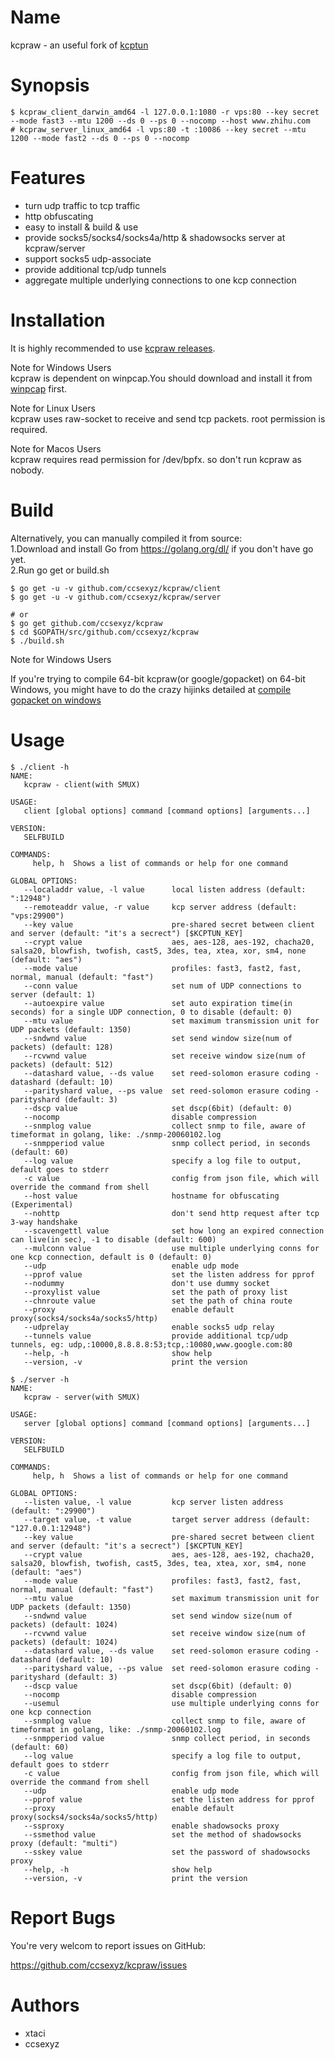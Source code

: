 Name 
====

kcpraw - an useful fork of [kcptun](https://github.com/xtaci/kcptun/)

Synopsis
========  

```  
$ kcpraw_client_darwin_amd64 -l 127.0.0.1:1080 -r vps:80 --key secret --mode fast3 --mtu 1200 --ds 0 --ps 0 --nocomp --host www.zhihu.com   
# kcpraw_server_linux_amd64 -l vps:80 -t :10086 --key secret --mtu 1200 --mode fast2 --ds 0 --ps 0 --nocomp
```  

Features
========
* turn udp traffic to tcp traffic  
* http obfuscating  
* easy to install & build & use  
* provide socks5/socks4/socks4a/http & shadowsocks server at kcpraw/server   
* support socks5 udp-associate   
* provide additional tcp/udp tunnels  
* aggregate multiple underlying connections to one kcp connection   

Installation
============

It is highly recommended to use [kcpraw releases](https://github.com/ccsexyz/kcpraw/releases).  

Note for Windows Users   
kcpraw is dependent on winpcap.You should download and install it from [winpcap](https://www.winpcap.org/install/default.htm) first.   

Note for Linux Users  
kcpraw uses raw-socket to receive and send tcp packets. root permission is required.

Note for Macos Users  
kcpraw requires read permission for /dev/bpfx. so don't run kcpraw as nobody.   

Build
=====

Alternatively, you can manually compiled it from source:    
1.Download and install Go from https://golang.org/dl/ if you don't have go yet.   
2.Run go get or build.sh   

```  
$ go get -u -v github.com/ccsexyz/kcpraw/client
$ go get -u -v github.com/ccsexyz/kcpraw/server  

# or 
$ go get github.com/ccsexyz/kcpraw  
$ cd $GOPATH/src/github.com/ccsexyz/kcpraw  
$ ./build.sh  
```  

Note for Windows Users

If you're trying to compile 64-bit kcpraw(or google/gopacket) on 64-bit Windows, you might have to do the crazy hijinks detailed at [compile gopacket on windows](http://stackoverflow.com/questions/38047858/compile-gopacket-on-windows-64bit) 

Usage
=====

```
$ ./client -h
NAME:
   kcpraw - client(with SMUX)

USAGE:
   client [global options] command [command options] [arguments...]

VERSION:
   SELFBUILD

COMMANDS:
     help, h  Shows a list of commands or help for one command

GLOBAL OPTIONS:
   --localaddr value, -l value      local listen address (default: ":12948")
   --remoteaddr value, -r value     kcp server address (default: "vps:29900")
   --key value                      pre-shared secret between client and server (default: "it's a secrect") [$KCPTUN_KEY]
   --crypt value                    aes, aes-128, aes-192, chacha20, salsa20, blowfish, twofish, cast5, 3des, tea, xtea, xor, sm4, none (default: "aes")
   --mode value                     profiles: fast3, fast2, fast, normal, manual (default: "fast")
   --conn value                     set num of UDP connections to server (default: 1)
   --autoexpire value               set auto expiration time(in seconds) for a single UDP connection, 0 to disable (default: 0)
   --mtu value                      set maximum transmission unit for UDP packets (default: 1350)
   --sndwnd value                   set send window size(num of packets) (default: 128)
   --rcvwnd value                   set receive window size(num of packets) (default: 512)
   --datashard value, --ds value    set reed-solomon erasure coding - datashard (default: 10)
   --parityshard value, --ps value  set reed-solomon erasure coding - parityshard (default: 3)
   --dscp value                     set dscp(6bit) (default: 0)
   --nocomp                         disable compression
   --snmplog value                  collect snmp to file, aware of timeformat in golang, like: ./snmp-20060102.log
   --snmpperiod value               snmp collect period, in seconds (default: 60)
   --log value                      specify a log file to output, default goes to stderr
   -c value                         config from json file, which will override the command from shell
   --host value                     hostname for obfuscating (Experimental)
   --nohttp                         don't send http request after tcp 3-way handshake
   --scavengettl value              set how long an expired connection can live(in sec), -1 to disable (default: 600)
   --mulconn value                  use multiple underlying conns for one kcp connection, default is 0 (default: 0)
   --udp                            enable udp mode
   --pprof value                    set the listen address for pprof
   --nodummy                        don't use dummy socket
   --proxylist value                set the path of proxy list
   --chnroute value                 set the path of china route
   --proxy                          enable default proxy(socks4/socks4a/socks5/http)
   --udprelay                       enable socks5 udp relay
   --tunnels value                  provide additional tcp/udp tunnels, eg: udp,:10000,8.8.8.8:53;tcp,:10080,www.google.com:80
   --help, -h                       show help
   --version, -v                    print the version

$ ./server -h
NAME:
   kcpraw - server(with SMUX)

USAGE:
   server [global options] command [command options] [arguments...]

VERSION:
   SELFBUILD

COMMANDS:
     help, h  Shows a list of commands or help for one command

GLOBAL OPTIONS:
   --listen value, -l value         kcp server listen address (default: ":29900")
   --target value, -t value         target server address (default: "127.0.0.1:12948")
   --key value                      pre-shared secret between client and server (default: "it's a secrect") [$KCPTUN_KEY]
   --crypt value                    aes, aes-128, aes-192, chacha20, salsa20, blowfish, twofish, cast5, 3des, tea, xtea, xor, sm4, none (default: "aes")
   --mode value                     profiles: fast3, fast2, fast, normal, manual (default: "fast")
   --mtu value                      set maximum transmission unit for UDP packets (default: 1350)
   --sndwnd value                   set send window size(num of packets) (default: 1024)
   --rcvwnd value                   set receive window size(num of packets) (default: 1024)
   --datashard value, --ds value    set reed-solomon erasure coding - datashard (default: 10)
   --parityshard value, --ps value  set reed-solomon erasure coding - parityshard (default: 3)
   --dscp value                     set dscp(6bit) (default: 0)
   --nocomp                         disable compression
   --usemul                         use multiple underlying conns for one kcp connection
   --snmplog value                  collect snmp to file, aware of timeformat in golang, like: ./snmp-20060102.log
   --snmpperiod value               snmp collect period, in seconds (default: 60)
   --log value                      specify a log file to output, default goes to stderr
   -c value                         config from json file, which will override the command from shell
   --udp                            enable udp mode
   --pprof value                    set the listen address for pprof
   --proxy                          enable default proxy(socks4/socks4a/socks5/http)
   --ssproxy                        enable shadowsocks proxy
   --ssmethod value                 set the method of shadowsocks proxy (default: "multi")
   --sskey value                    set the password of shadowsocks proxy
   --help, -h                       show help
   --version, -v                    print the version
```

Report Bugs
===========

You're very welcom to report issues on GitHub: 

https://github.com/ccsexyz/kcpraw/issues  

Authors
=======

* xtaci   
* ccsexyz  